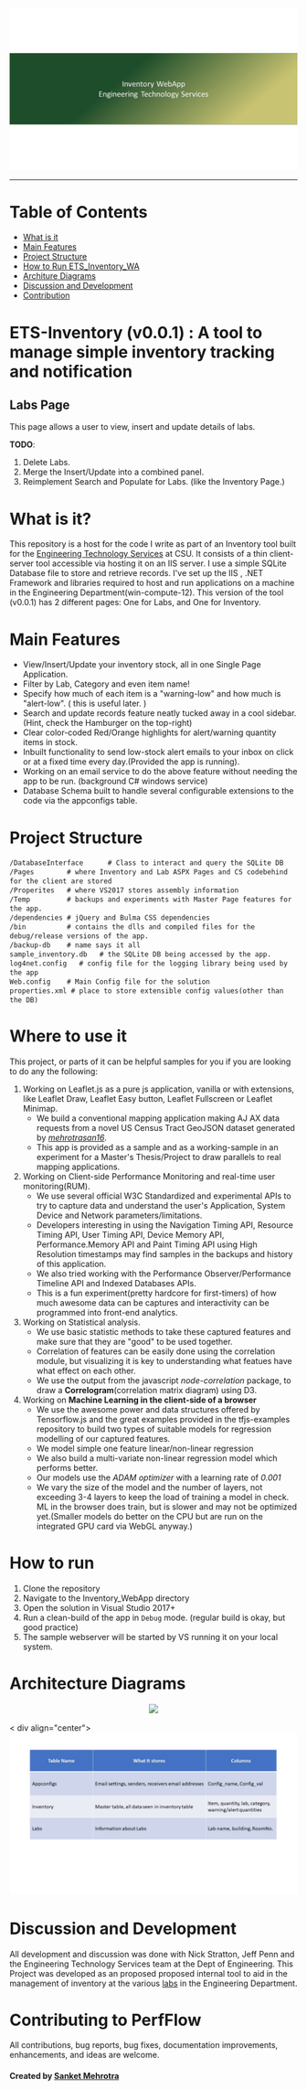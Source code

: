 <div align="center">
  <img src="images/header-logo.JPG"><br>
</div>

-----------------

# Table of Contents
- [What is it](#what_is_it)
- [Main Features](#main-features)  
- [Project Structure](#project_structure)
- [How to Run ETS_Inventory_WA](#how-to-run)
- [Architure Diagrams](#digs)   
- [Discussion and Development](#dev)
- [Contribution](#contri)


# ETS-Inventory (v0.0.1) : A tool to manage simple inventory tracking and notification


## Labs Page

This page allows a user to view, insert and update details of labs. 

**TODO**: 
1. Delete Labs.
2. Merge the Insert/Update into a combined panel.
3. Reimplement Search and Populate for Labs. (like the Inventory Page.)



# What is it? <a name="what_is_it"></a>

This repository is a host for the code I write as part of an Inventory tool built for the [Engineering Technology Services](https://www.engr.colostate.edu/ets/) at CSU. 
It consists of a thin client-server tool accessible via hosting it on an IIS server. I use a simple SQLite Database file to store and retrieve records.
I've set up the IIS , .NET Framework and libraries required to host and run applications on a machine in the Engineering Department(win-compute-12).
This version of the tool (v0.0.1) has 2 different pages: One for Labs, and One for Inventory.

# Main Features <a name="main-features"></a>

- View/Insert/Update your inventory stock, all in one Single Page Application. 
- Filter by Lab, Category and even item name!
- Specify how much of each item is a "warning-low" and how much is "alert-low". ( this is useful later. )
- Search and update records feature neatly tucked away in a cool sidebar.(Hint, check the Hamburger on the top-right) 
- Clear color-coded Red/Orange highlights for alert/warning quantity items in stock.
- Inbuilt functionality to send low-stock alert emails to your inbox on click or at a fixed time every day.(Provided the app is running).
- Working on an email service to do the above feature without needing the app to be run. (background C# windows service)
- Database Schema built to handle several configurable extensions to the code via the appconfigs table.

# Project Structure <a name="project_structure"></a>
    /DatabaseInterface      # Class to interact and query the SQLite DB 
    /Pages        # where Inventory and Lab ASPX Pages and CS codebehind for the client are stored
    /Properites   # where VS2017 stores assembly information
    /Temp         # backups and experiments with Master Page features for the app. 
    /dependencies # jQuery and Bulma CSS dependencies 
    /bin          # contains the dlls and compiled files for the debug/release versions of the app.
    /backup-db    # name says it all
    sample_inventory.db   # the SQLite DB being accessed by the app.
    log4net.config   # config file for the logging library being used by the app
    Web.config    # Main Config file for the solution
    properties.xml # place to store extensible config values(other than the DB)
        

# Where to use it <a name="where-to-use"></a>
This project, or parts of it can be helpful samples for you if you are looking to do any the following:
1. Working on Leaflet.js as a pure js application, vanilla or with extensions, like Leaflet Draw, Leaflet Easy button, Leaflet Fullscreen or Leaflet Minimap.
   - We build a conventional mapping application making AJ AX data requests from a novel US Census Tract GeoJSON dataset generated by [*mehrotrasan16*](https://github.com/mehrotrasan16/us-census-tracts-shapefiles-and-geojson).
   - This app is provided as a sample and as a working-sample in an experiment for a Master's Thesis/Project to draw parallels to real mapping applications.
2. Working on Client-side Performance Monitoring and real-time user monitoring(RUM). 
   - We use several official W3C Standardized and experimental APIs to try to capture data and understand the user's Application, System Device and Network parameters/limitations.
   - Developers interesting in using the Navigation Timing API, Resource Timing API, User Timing API, Device Memory API, Performance.Memory API and Paint Timing API using High Resolution timestamps may find samples in the backups and history of this application.
   - We also tried working with the Performance Observer/Performance Timeline API and Indexed Databases APIs.
   - This is a fun experiment(pretty hardcore for first-timers) of how much awesome data can be captures and interactivity can be programmed into front-end analytics. 
3. Working on Statistical analysis.
   - We use basic statistic methods to take these captured features and make sure that they are "good" to be used together. 
   - Correlation of features can be easily done using the correlation module, but visualizing it is key to understanding what featues have what effect on each other.
   - We use the output from the javascript *node-correlation* package, to draw a **Correlogram**(correlation matrix diagram) using D3.
4. Working on **Machine Learning in the client-side of a browser**
   - We use the awesome power and data structures offered by Tensorflow.js and the great examples provided in the tfjs-examples repository to build two types of suitable models for regression modelling of our captured features.
   - We model simple one feature linear/non-linear regression
   - We also build a multi-variate non-linear regression model which performs better.
   - Our models use the *ADAM optimizer* with a learning rate of *0.001*
   - We vary the size of the model and the number of layers, not exceeding 3-4 layers to keep the load of training a model in check. ML in the browser does train, but is slower and may not be optimized yet.(Smaller models do better on the CPU but are run on the integrated GPU card via WebGL anyway.)
   
# How to run <a name="how-to-run"></a>
1. Clone the repository
2. Navigate to the Inventory_WebApp directory
3. Open the solution in Visual Studio 2017+
4. Run a clean-build of the app in `Debug` mode. (regular build is okay, but good practice)
6. The sample webserver will be started by VS running it on your local system.

# Architecture Diagrams <a name="digs"></a>
<div align="center">
  <img src="images/architecture-digs.jpg"><br>
</div>

< div align="center">
  <img src="images/db-schema.jpg"><br>
</div>


# Discussion and Development <a name="dev"></a>
All development and discussion was done with Nick Stratton, Jeff Penn and the Engineering Technology Services team at the Dept of Engineering. This Project was developed as an proposed proposed internal tool to aid in the management of inventory at the various [labs](https://www.engr.colostate.edu/ets/lab-and-classroom-overview/) in the Engineering Department.

# Contributing to PerfFlow <a name="contri"></a>
All contributions, bug reports, bug fixes, documentation improvements, enhancements, and ideas are welcome.

#### Created by [Sanket Mehrotra](https://github.com/mehrotrasan16)



